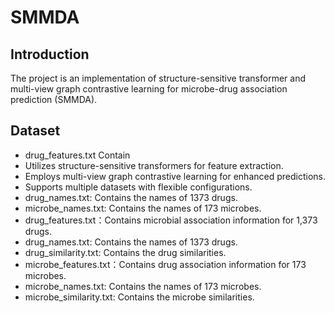 # SMMDA
## Introduction
The project is an implementation of structure-sensitive transformer and multi-view graph contrastive learning for microbe-drug association prediction (SMMDA).
## Dataset
- drug_features.txt Contain 
- Utilizes structure-sensitive transformers for feature extraction.
- Employs multi-view graph contrastive learning for enhanced predictions.
- Supports multiple datasets with flexible configurations.
- drug_names.txt: Contains the names of 1373 drugs.
- microbe_names.txt: Contains the names of 173 microbes.
- drug_features.txt：Contains microbial association information for 1,373 drugs.
- drug_names.txt: Contains the names of 1373 drugs.
- drug_similarity.txt: Contains the drug similarities.
- microbe_features.txt：Contains drug association information for 173 microbes.
- microbe_names.txt: Contains the names of 173 microbes.
- microbe_similarity.txt: Contains the microbe similarities.

